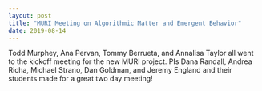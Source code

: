 ```yaml
---
layout: post
title: "MURI Meeting on Algorithmic Matter and Emergent Behavior"
date: 2019-08-14
---
```


Todd Murphey, Ana Pervan, Tommy Berrueta, and Annalisa Taylor all went to the kickoff meeting for the new MURI project.  PIs Dana Randall, Andrea Richa, Michael Strano, Dan Goldman, and Jeremy England and their students made for a great two day meeting!